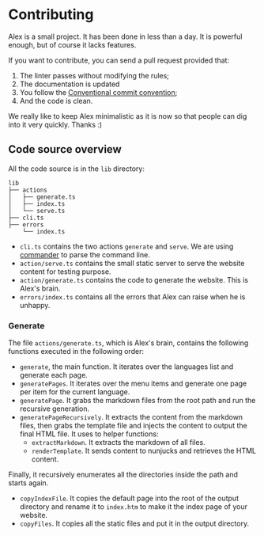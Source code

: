 # Contributing

Alex is a small project. It has been done in less than a day. It is powerful enough, but of course it lacks features.

If you want to contribute, you can send a pull request provided that:

1. The linter passes without modifying the rules;
2. The documentation is updated 
3. You follow the [Conventional commit convention](https://www.conventionalcommits.org/en/v1.0.0-beta.4/);
4. And the code is clean.

We really like to keep Alex minimalistic as it is now so that people can dig into it very quickly. Thanks :)

## Code source overview

All the code source is in the `lib` directory:

```
lib
├── actions
│   ├── generate.ts
│   ├── index.ts
│   └── serve.ts
├── cli.ts
├── errors
    └── index.ts
```

- `cli.ts` contains the two actions `generate` and `serve`. We are using [commander](https://github.com/tj/commander.js/) to parse the command line.
- `action/serve.ts` contains the small static server to serve the website content for testing purpose.
- `action/generate.ts` contains the code to generate the website. This is Alex's brain.
- `errors/index.ts` contains all the errors that Alex can raise when he is unhappy.

### Generate 

The file `actions/generate.ts`, which is Alex's brain, contains the following functions executed in the following order:

- `generate`, the main function. It iterates over the languages list and generate each page.
- `generatePages`. It iterates over the menu items and generate one page per item for the current language.
- `generatePage`. It grabs the markdown files from the root path and run the recursive generation.
- `generatePageRecursively`. It extracts the content from the markdown files, then grabs the template file and injects the content to output the final HTML file. It uses to helper functions:
    * `extractMarkdown`. It extracts the markdown of all files.
    * `renderTemplate`. It sends content to nunjucks and retrieves the HTML content.

Finally, it recursively enumerates all the directories inside the path and starts again.
- `copyIndexFile`. It copies the default page into the root of the output directory and rename it to `index.htm` to make it the index page of your website.
- `copyFiles`. It copies all the static files and put it in the output directory.
